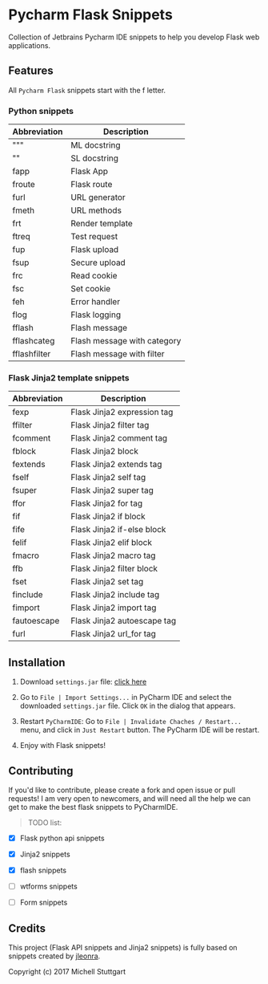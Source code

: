 # Pycharm Flask Snippets

Collection of Jetbrains Pycharm IDE snippets to help you develop Flask web applications.

## Features

All `Pycharm Flask` snippets start with the f letter.

### Python snippets

| Abbreviation | Description                    |
|--------------|--------------------------------|
| """          | ML docstring                   |
| ""           | SL docstring                   |
| fapp         | Flask App                      |
| froute       | Flask route                    |
| furl         | URL generator                  |
| fmeth        | URL methods                    |
| frt          | Render template                |
| ftreq        | Test request                   |
| fup          | Flask upload                   |
| fsup         | Secure upload                  |
| frc          | Read cookie                    |
| fsc          | Set cookie                     |
| feh          | Error handler                  |
| flog         | Flask logging                  |
| fflash       | Flash message                  |
| fflashcateg  | Flash message with category    |
| fflashfilter | Flash message with filter      |

### Flask Jinja2 template snippets

| Abbreviation | Description                    |
|--------------|--------------------------------|
| fexp         | Flask Jinja2 expression tag    |
| ffilter      | Flask Jinja2 filter tag        |
| fcomment     | Flask Jinja2 comment tag       |
| fblock       | Flask Jinja2 block             |
| fextends     | Flask Jinja2 extends tag       |
| fself        | Flask Jinja2 self tag          |
| fsuper       | Flask Jinja2 super tag         |
| ffor         | Flask Jinja2 for tag           |
| fif          | Flask Jinja2 if block          |
| fife         | Flask Jinja2 if-else block     |
| felif        | Flask Jinja2 elif block        |
| fmacro       | Flask Jinja2 macro tag         |
| ffb          | Flask Jinja2 filter block      |
| fset         | Flask Jinja2 set tag           |
| finclude     | Flask Jinja2 include tag       |
| fimport      | Flask Jinja2 import tag        |
| fautoescape  | Flask Jinja2 autoescape tag    |
| furl         | Flask Jinja2 url_for tag       |

## Installation

1. Download `settings.jar` file: [click here](https://github.com/mstuttgart/pycharm-flask-snippets/raw/master/settings.jar)

1. Go to `File | Import Settings...` in PyCharm IDE and select the downloaded `settings.jar` file. Click `OK` in the dialog that appears.

2. Restart `PyCharmIDE`: Go to `File | Invalidate Chaches / Restart...` menu, and click in `Just Restart` button. The PyCharm IDE will be restart.

3. Enjoy with Flask snippets!

## Contributing

If you'd like to contribute, please create a fork and open issue or pull requests! I am very open to newcomers, and will need all the help we can get to make the best flask snippets to PyCharmIDE.

> TODO list:
- [x] Flask python api snippets
- [x] Jinja2 snippets
- [x] flash snippets
- [ ] wtforms snippets
- [ ] Form snippets


## Credits

This project (Flask API snippets and Jinja2 snippets) is fully based on snippets created by [jleonra](https://github.com/jleonra/flask-snippets).

Copyright (c) 2017 Michell Stuttgart
